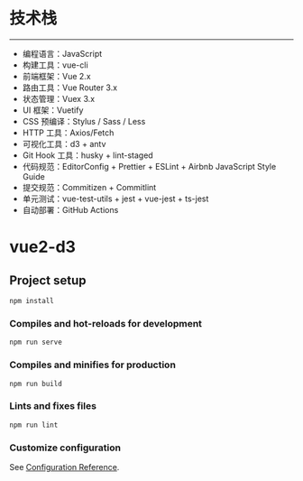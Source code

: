 # 技术栈

---

- 编程语言：JavaScript
- 构建工具：vue-cli
- 前端框架：Vue 2.x
- 路由工具：Vue Router 3.x
- 状态管理：Vuex 3.x
- UI 框架：Vuetify
- CSS 预编译：Stylus / Sass / Less
- HTTP 工具：Axios/Fetch
- 可视化工具：d3 + antv
- Git Hook 工具：husky + lint-staged
- 代码规范：EditorConfig + Prettier + ESLint + Airbnb JavaScript Style Guide
- 提交规范：Commitizen + Commitlint
- 单元测试：vue-test-utils + jest + vue-jest + ts-jest
- 自动部署：GitHub Actions
# vue2-d3

## Project setup
```
npm install
```

### Compiles and hot-reloads for development
```
npm run serve
```

### Compiles and minifies for production
```
npm run build
```

### Lints and fixes files
```
npm run lint
```

### Customize configuration
See [Configuration Reference](https://cli.vuejs.org/config/).
